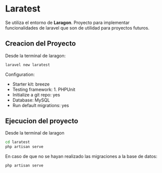 # Laratest

Se utiliza el entorno de **Laragon**. Proyecto para implementar funcionalidades de laravel que son de utilidad para proyectos futuros.

## Creacion del Proyecto

Desde la terminal de laragon:

```bash
laravel new laratest
```

Configuration:

- Starter kit: breeze
- Testing framework: 1. PHPUnit
- Initialize a git repo: yes
- Database: MySQL
- Run default migrations: yes

## Ejecucion del proyecto

Desde la terminal de laragon

```bash
cd laratest
php artisan serve
```

En caso de que no se hayan realizado las migraciones a la base de datos:

```bash
php artisan serve
```